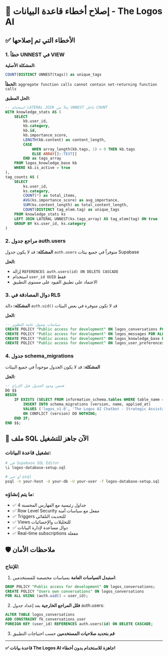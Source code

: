 # 🔧 إصلاح أخطاء قاعدة البيانات - The Logos AI

## ✅ الأخطاء التي تم إصلاحها

### 1. خطأ UNNEST في VIEW
**المشكلة الأصلية:**
```sql
COUNT(DISTINCT UNNEST(tags)) as unique_tags
```
**الخطأ:** `aggregate function calls cannot contain set-returning function calls`

**الحل المطبق:**
```sql
-- استخدام LATERAL JOIN بدلاً من UNNEST داخل COUNT
WITH knowledge_stats AS (
    SELECT 
        kb.user_id,
        kb.category,
        kb.id,
        kb.importance_score,
        LENGTH(kb.content) as content_length,
        CASE 
            WHEN array_length(kb.tags, 1) > 0 THEN kb.tags 
            ELSE ARRAY[]::TEXT[] 
        END as tags_array
    FROM logos_knowledge_base kb
    WHERE kb.is_active = true
),
tag_counts AS (
    SELECT 
        ks.user_id,
        ks.category,
        COUNT(*) as total_items,
        AVG(ks.importance_score) as avg_importance,
        SUM(ks.content_length) as total_content_length,
        COUNT(DISTINCT tag_elem.tag) as unique_tags
    FROM knowledge_stats ks
    LEFT JOIN LATERAL UNNEST(ks.tags_array) AS tag_elem(tag) ON true
    GROUP BY ks.user_id, ks.category
)
```

### 2. مراجع جدول auth.users
**المشكلة:** قد لا يكون جدول `auth.users` متوفراً في جميع بيئات Supabase

**الحل:**
- إزالة `REFERENCES auth.users(id) ON DELETE CASCADE`
- استخدام `user_id UUID` فقط
- الاعتماد على تطبيق القيود على مستوى التطبيق

### 3. دوال المصادقة في RLS
**المشكلة:** دالة `auth.uid()` قد لا تكون متوفرة في بعض البيئات

**الحل:**
```sql
-- سياسات وصول عامة للتطوير
CREATE POLICY "Public access for development" ON logos_conversations FOR ALL USING (true);
CREATE POLICY "Public access for development" ON logos_messages FOR ALL USING (true);
CREATE POLICY "Public access for development" ON logos_knowledge_base FOR ALL USING (true);
CREATE POLICY "Public access for development" ON logos_user_preferences FOR ALL USING (true);
```

### 4. جدول schema_migrations
**المشكلة:** قد لا يكون الجدول موجوداً في جميع البيئات

**الحل:**
```sql
-- فحص وجود الجدول قبل الإدراج
DO $$
BEGIN
    IF EXISTS (SELECT FROM information_schema.tables WHERE table_name = 'schema_migrations') THEN
        INSERT INTO schema_migrations (version, name, applied_at) 
        VALUES ('logos_v1.0', 'The Logos AI Chatbot - Strategic Assistant Module', NOW())
        ON CONFLICT (version) DO NOTHING;
    END IF;
END $$;
```

## 🚀 ملف SQL الآن جاهز للتشغيل

### تشغيل قاعدة البيانات:
```bash
# في Supabase SQL Editor
\i logos-database-setup.sql

# أو عبر psql
psql -h your-host -d your-db -U your-user -f logos-database-setup.sql
```

### ما يتم إنشاؤه:
- ✅ 4 جداول رئيسية مع الفهارس المحسنة
- ✅ Row Level Security مفعل مع سياسات آمنة
- ✅ Triggers للتحديث التلقائي
- ✅ Views للتحليلات والإحصائيات
- ✅ دوال مساعدة لإدارة البيانات
- ✅ Real-time subscriptions مفعلة

## 🛡️ ملاحظات الأمان

### للإنتاج:
1. **استبدل السياسات العامة** بسياسات مخصصة للمستخدمين:
```sql
DROP POLICY "Public access for development" ON logos_conversations;
CREATE POLICY "Users own conversations" ON logos_conversations 
FOR ALL USING (auth.uid() = user_id);
```

2. **فعّل المراجع الخارجية** بعد إعداد جدول auth.users:
```sql
ALTER TABLE logos_conversations 
ADD CONSTRAINT fk_conversations_user 
FOREIGN KEY (user_id) REFERENCES auth.users(id) ON DELETE CASCADE;
```

3. **قم بتحديد صلاحيات المستخدمين** حسب احتياجات التطبيق

---

**✅ قاعدة بيانات The Logos AI جاهزة للاستخدام بدون أخطاء!**
